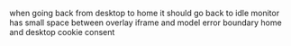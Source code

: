 when going back from desktop to home it should go back to idle
monitor has small space between overlay iframe and model
error boundary home and desktop
cookie consent